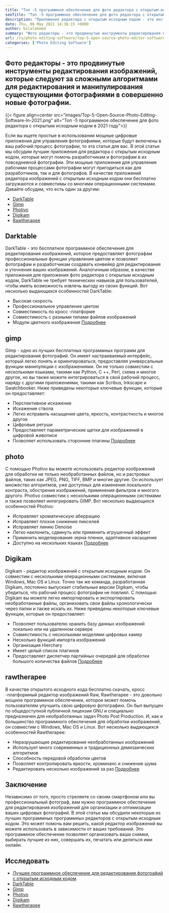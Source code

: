 ```yaml
---
title: "Топ -5 программное обеспечение для фото редактора с открытым исходным кодом в 2021 году" 
seoTitle: "Топ -5 программное обеспечение для фото редактора с открытым исходным кодом в 2021 году" 
description: "Приложения редактора с открытым исходным кодом - это инструменты для редактирования изображений, которые следуют за сложными алгоритмами для редактирования и манипулирования изображениями в новые фотографии." 
date: Thu, 06 May 2021 14:36:15 +0000
author: bilalahmed
summary: "Фото редакторы - это продвинутые инструменты редактирования изображений, которые следуют за сложными алгоритмами для редактирования и манипулирования существующими фотографиями в совершенно новые фотографии." 
url: /ru/photo-editing-software/top-5-open-source-photo-editor-software-in-2021/
categories: ['Photo Editing Software']
---
```


## Фото редакторы - это продвинутые инструменты редактирования изображений, которые следуют за сложными алгоритмами для редактирования и манипулирования существующими фотографиями в совершенно новые фотографии.

{{< figure align=center src="images/Top-5-Open-Source-Photo-Editing-Software-In-2021.png" alt="Топ -5 программное обеспечение для фото редактора с открытым исходным кодом в 2021 году">}}

Если вы ищете простые в использовании мощные цифровые приложения для управления фотографиями, которые будут включены в ваш рабочий процесс фотографии, то эта статья для вас. В этой статье мы обсудим лучшие приложения для редактора с открытым исходным кодом, которые могут помочь разработчикам и фотографам в их повседневной фотографии. Эти мощные приложения для управления рабочими процессами фотографии могут пригодиться как для разработчиков, так и для фотографов. В качестве приложений редактора изображений с открытым исходным кодом они бесплатно загружаются и совместимы со многими операционными системами. Давайте обсудим, что есть один за другим:
  * [DarkTable][1]
  * [Gimp][2]
  * [Photivo][3]
  * [Digikam][4]
  * [Rawtherapee][5]

## Darktable
DarkTable - это бесплатное программное обеспечение для редактирования изображений, которое предоставляет фотографам профессиональные функции управления цветом и позволяет фотографам и разработчикам создавать конвейер для редактирования и уточнения ваших изображений. Аналогичным образом, в качестве приложения для приложения фото редактора с открытым исходным кодом, DarkTable не требует технических навыков для пользователей, чтобы иметь возможность извлечь выгоду из своих функций. Вот несколько выдающихся особенностей DarkTable:
  * Высокая скорость
  * Профессиональное управление цветом
  * Совместимость по кросс -платформе
  * Совместимость с разными типами файлов изображений
  * Модули цветного изображения
[Подробнее][6]

## gimp
Gimp - одно из лучших бесплатных программных программ для редактирования фотографий. Он имеет настраиваемый интерфейс, который легко понять и ориентироваться, предоставляя универсальные функции манипуляции с изображениями. Он не только совместим с несколькими языками, такими как Python, C ++, Perl, схема и многое другое, но вы также можете интегрироваться в свой рабочий процесс, наряду с другими приложениями, такими как Scribus, Inkscape и Swatchbooker. Ниже приведены некоторые ключевые функции, которые он предоставляет:
  * Перспективное искажение
  * Искажение ствола
  * Легко исправить насыщение цвета, яркость, контрастность и многое другое
  * Цифровые ретуши
  * Предоставляет параметрические щетки для изображений в цифровой живописи
  * Позволяет использовать сторонние плагины
[Подробнее][7]

## photo
С помощью Photivo вы можете использовать редактор изображений для обработки не только необработанных файлов, но и растровых файлов, таких как JPEG, PNG, TIFF, BMP и многие другие. Он использует множество алгоритмов, уже доступных для изменения локального контраста, обострения изображений, применения фильтров и многого другого. Photivo совместим с несколькими операционными системами и также позволяет интегрировать GIMP. Вот несколько выдающихся особенностей Photivo:
  * Исправляет хроматическую аберрацию
  * Исправляет плохое снижение пикселей
  * Исправляет линию Denoise
  * Легко наклонить, сдвинуть или применить игрушечный эффект
  * Применить моделирование зерна пленки, адаптивное насыщение
  * Доступно на нескольких языках
[Подробнее][8]

## Digikam
Digikam - редактор изображений с открытым исходным кодом. Он совместим с несколькими операционными системами, включая Windows, Mac OS и Linux. Точно так же команда, разработанная Digikam, постоянно выпускает стабильные версии Digikam, чтобы убедиться, что рабочий процесс фотографии не повлиял. С помощью Digikam вы можете легко импортировать и экспортировать необработанные файлы, организовать свои файлы хронологически через папки и также искать их. Ниже приведены некоторые ключевые функции, которые он предоставляет:
  * Позволяет пользователю хранить базу данных изображений локально или на удаленном сервере
  * Совместимость с несколькими моделями цифровых камер
  * Несколько функций импорта изображений
  * Организация Hierchary
  * Имеет целый список плагинов
  * Предоставляет диспетчер партийных очередей для обработки большого количества файлов
[Подробнее][9]

## rawtherapee
В качестве открытого исходного кода бесплатно скачать, кросс -платформный редактор изображений Raw, Rawtherapee - это довольно мощное программное обеспечение, которое может помочь пользователям улучшить свою цифровую фотографию. Он был выпущен по общедоступной публичной лицензии GNU и специально предназначен для необработанных задач Photo Post Production. И, как и большинство программного обеспечения для обработки изображений, он совместим с Windows, Mac OS и Linux. Вот несколько выдающихся особенностей Rawtherapee:
  * Неразрушающее редактирование необработанных изображений
  * Использует много современных и традиционных демизаических алгоритмов
  * Способность передовой обработки цветов
  * Позволяет контролировать яркости, хроминанс и снижение шума
  * Редактировать несколько изображений за раз
[Подробнее][10]

## Заключение
Независимо от того, просто стреляете со своим смартфоном или вы профессиональный фотограф, вам нужно программное обеспечение для редактирования изображений для организации и оптимизации ваших цифровых фотографий. В этой статье мы обсудили некоторые из лучших программных программных редакторов с открытым исходным кодом. Это может помочь вам решить, какой редактор изображений вы можете использовать в зависимости от ваших требований. Это программное обеспечение позволяет организовать ваши снимки, выбирать лучшие из них, совершать их, печатать или делиться ими онлайн.

## Исследовать
  * [Лучшее программное обеспечение для редактирования фотографий с открытым исходным кодом][11]
  * [DarkTable][6]
  * [Gimp][7]
  * [Photivo][8]
  * [Digikam][9]
  * [Rawtherapee][10]

  
[1]: #darktable
[2]: #gimp
[3]: #photivo
[4]: #digikam
[5]: #rawtherapee
[6]: https://products.containerize.com/photo-editing-software/darktable
[7]: https://products.containerize.com/photo-editing-software/gimp
[8]: https://products.containerize.com/photo-editing-software/photivo
[9]: https://products.containerize.com/photo-editing-software/digikam
[10]: https://products.containerize.com/photo-editing-software/rawtherapee
[11]: https://products.containerize.com/photo-editing-software
